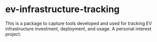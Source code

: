 # ev-infrastructure-tracking

This is a package to capture tools developed and used for tracking EV infrastructure investment, deployment, and usage. A personal interest project. 
